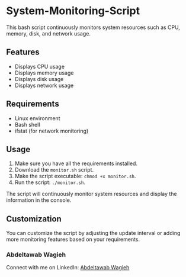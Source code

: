 # System-Monitoring-Script
This bash script continuously monitors system resources such as CPU, memory, disk, and network usage.

## Features

- Displays CPU usage
- Displays memory usage
- Displays disk usage
- Displays network usage

## Requirements

- Linux environment
- Bash shell
- ifstat (for network monitoring)

## Usage

1. Make sure you have all the requirements installed.
2. Download the `monitor.sh` script.
3. Make the script executable: `chmod +x monitor.sh`.
4. Run the script: `./monitor.sh`.

The script will continuously monitor system resources and display the information in the console.

## Customization

You can customize the script by adjusting the update interval or adding more monitoring features based on your requirements.

### Abdeltawab Wagieh
Connect with me on LinkedIn: [Abdeltawab Wagieh ](https://www.linkedin.com/in/abdeltawab-wagieh-825958226/)
